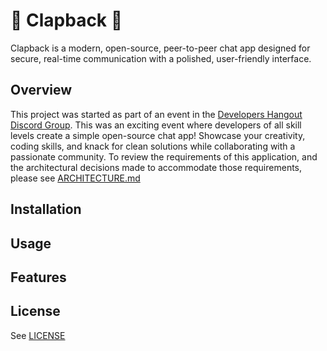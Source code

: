 # 👏 Clapback 👏

Clapback is a modern, open-source, peer-to-peer chat app designed for secure, real-time communication with a polished, user-friendly interface.

## Overview

This project was started as part of an event in the [Developers Hangout Discord Group](https://discord.gg/4nZRKDY6). This was an exciting event where developers of all skill levels create a simple open-source chat app! Showcase your creativity, coding skills, and knack for clean solutions while collaborating with a passionate community. To review the requirements of this application, and the architectural decisions made to accommodate those requirements, please see [ARCHITECTURE.md](./ARCHITECTURE.md)

## Installation

## Usage

## Features

## License

See [LICENSE](./LICENSE)